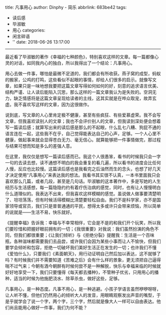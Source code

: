 title: 凡事用心
author: Dinphy - 简乐
abbrlink: 683be42
tags:
  - 读后感
  - 毕淑敏
  - 用心
categories:
  - 闲言碎语
  - ''
date: 2018-06-26 13:17:00
---
最近看了毕淑敏的著作《幸福的七种颜色》，特别喜欢这样的文章。每一篇都像心灵的对话，如同我内心的独白，所以我得出了一个结论：凡事用心。

用心去做一件事，哪怕是最微不足道的，我们都会有所收获。燕子窝的成型，蚂蚁的搬家，公鸡的打鸣，这些看似不起眼的事情，却给人们很多的启示。就像写文章，如果只是一味地想我要把这篇文章写得如何如何的好，刻意的追求语言优美、结构严谨、让人读后能陷入沉思，那么这样的一篇文章我认为是失败的。空洞无力，缺乏情感将是这篇文章呈现给读者的主线，这其实就是在哗众取宠，故弄玄虚。我不喜欢写这样的文章，因为这很做作。

说到底，写文章的人心里肯定极不健康，甚至有些疯狂、有些爱慕虚荣。我不会写文章，但我喜欢读别人的文章；我也不会评价别人的文章，但我读到深处便会想着写一篇读后感；就算写出来的读后感是那么的不起眼，什么乱七八糟、狗屁不通的语言连在一起，这些我不在乎，自己觉得能表达自己的心声，足够。一个人心里不健康，做起事来就会显得苍白无力、毫无信心。就算能够把一件事情做完，那过程与结果可想而知是多么的差强人意。

在这里，我仅仅是想写一篇读后感而已。我这个人很愚笨，看书的时候我只会一字一句的去读去想，读不通想不明白的我会重复的看几遍，所以看书的进度会比任何人慢，反应也比较慢。这篇读后感也是我看完之后油然而生的念头，也想了好几天才决定使用“凡事用心”来表达我的想法。我看书其实很不认真，一本书里面我只会喜欢那么几篇，或者几段，甚至是几句话。毕淑敏的这本著作中，多是写她的人生经历与生活感想，每一篇隐隐约约有着疗伤治病的感觉，同时，也有让人慢慢明白什么道理似的。我表达不出来，但我喜欢这样模糊的感觉。虽说做人做事要清楚明了、坦坦荡荡，但有时候活得模糊比清楚要轻松自由。我们不是科学家，亦不是国家领导或官员，我们只是普普通通的平民，想得太多或许只会带来烦恼，所以简单的说就是——生活不易，快乐就好。

《提醒幸福》告诉我：幸福与不幸常相伴，它会是不是的和我们开个玩笑，所以我们要珍惜和把握好眼前拥有的一切；《我很重要》对我说：我们虽然扮演的角色不同，但我们都很重要；《让我们倾听》与《拒绝分裂》提醒我：生活是一个百味瓶，各种滋味都需要我们去品尝，或许我们会因为某些小事而让人不愉快，但我们要学会倾听和包容，拒绝一切破坏我们美好生活正在发生的一切；也许我们不懂《爱怕什么》，只要我们《素面朝天》，用行动证明自己然后加以表达，这不就够了吗？有时候我们并不需要知道《苦难之后》会有什么样的景象，更无须把自己逼得喘不过气来；今朝有酒今朝醉有时候何尝不是一种解脱，快乐与幸福来临的时候就好好地享受一下，我们只要懂得《每天都去播种》，不管种子优劣，只用用心的播种，适当的时候为他施肥浇水、除草杀虫，做好这些，足够。

凡事用心，是一种态度。凡事不用心，是一种逃避。小孩子学语言虽然咿咿呀呀，让人听不懂，但他们仍然用心的倾听大人的发音，用眼睛观察发出声音的嘴型，于是乎就学会了说一个字，两个字，三个字，然后就是像大人一样可以自由表达。他们尚且能用心做好一件事，我们为何不能？